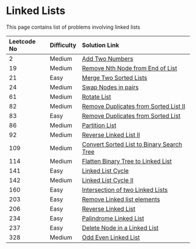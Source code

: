 # Linked Lists

This page contains list of problems involving linked lists

| Leetcode No | Difficulty | Solution Link |
| :--- | :--- | :--- |
| 2 | Medium | [Add Two Numbers](../difficulty-based-problem-index/leetcode-medium/leetcode-2-add-two-numbers.md) |
| 19 | Medium | [Remove Nth Node from End of List](../difficulty-based-problem-index/leetcode-medium/leetcode-19-remove-nth-node-from-end-of-list.md) |
| 21 | Easy | [Merge Two Sorted Lists](../difficulty-based-problem-index/leetcode-easy/leetcode-21-merge-two-sorted-lists.md) |
| 24 | Medium | [Swap Nodes in pairs](../difficulty-based-problem-index/leetcode-medium/leetcode-24-swap-nodes-in-pairs.md) |
| 61 | Medium | [Rotate List](../difficulty-based-problem-index/leetcode-medium/leetcode-61-rotate-list.md) |
| 82 | Medium | [Remove Duplicates from Sorted List II](../difficulty-based-problem-index/leetcode-medium/leetcode-82-remove-duplicates-from-sorted-list-ii.md) |
| 83 | Easy | [Remove Duplicates from Sorted List](../difficulty-based-problem-index/leetcode-easy/leetcode-83-remove-duplicates-from-sorted-list.md) |
| 86 | Medium | [Partition List](../difficulty-based-problem-index/leetcode-medium/leetcode-86-partition-list.md) |
| 92 | Medium | [Reverse Linked List II](../difficulty-based-problem-index/leetcode-medium/leetcode-92-reverse-linked-list-ii.md) |
| 109 | Medium | [Convert Sorted List to Binary Search Tree](../difficulty-based-problem-index/leetcode-medium/leetcode-109-convert-sorted-list-to-binary-search-tree.md) |
| 114 | Medium | [Flatten Binary Tree to Linked List](../difficulty-based-problem-index/leetcode-medium/leetcode-114-flatten-binary-tree-to-linked-list.md) |
| 141 | Easy | [Linked List Cycle](../difficulty-based-problem-index/leetcode-easy/leetcode-141-linked-list-cycle.md) |
| 142 | Medium | [Linked List Cycle II](../difficulty-based-problem-index/leetcode-medium/leetcode-142-linked-list-cycle-ii.md) |
| 160 | Easy | [Intersection of two Linked Lists](../difficulty-based-problem-index/leetcode-easy/leetcode-160-intersection-of-two-linked-lists.md) |
| 203 | Easy | [Remove Linked list elements](../difficulty-based-problem-index/leetcode-easy/leetcode-203-remove-linked-list-elements.md) |
| 206 | Easy | [Reverse Linked List](../difficulty-based-problem-index/leetcode-easy/leetcode-206-reverse-linked-list.md) |
| 234 | Easy | [Palindrome Linked List](../difficulty-based-problem-index/leetcode-easy/leetcode-234-palindrome-linked-list.md) |
| 237 | Easy | [Delete Node in a Linked List](../difficulty-based-problem-index/leetcode-easy/leetcode-237-delete-node-in-a-linked-list.md) |
| 328 | Medium | [Odd Even Linked List](../difficulty-based-problem-index/leetcode-medium/leetcode-328-odd-even-linked-list.md) |





